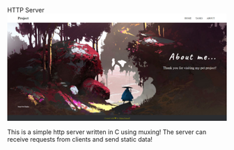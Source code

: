 HTTP Server
![GitHub Logo](wwwroot/statics/images/logo.png)

This is a simple http server written in C using muxing!
The server can receive requests from clients and send static data!
